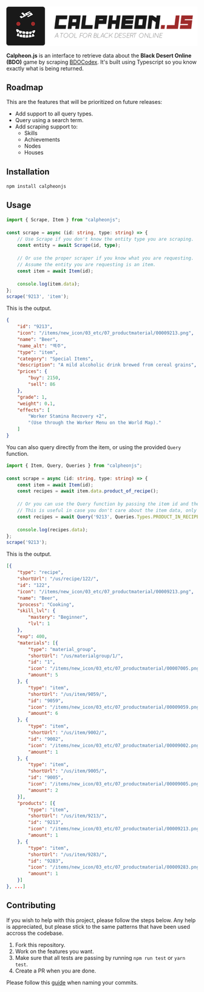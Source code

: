 <p align="center">
    <img src="docs/images/calpheonjs.png">
</p>

**Calpheon.js** is an interface to retrieve data about the **Black Desert Online (BDO)** game by scraping [BDOCodex](https://bdocodex.com/us/). It's built using Typescript so you know exactly what is being returned.

## Roadmap

This are the features that will be prioritized on future releases:
* Add support to all query types.
* Query using a search term.
* Add scraping support to:
    * Skills
    * Achievements
    * Nodes
    * Houses

## Installation
```
npm install calpheonjs
```

## Usage

```ts
import { Scrape, Item } from "calpheonjs";

const scrape = async (id: string, type: string) => {
    // Use Scrape if you don't know the entity type you are scraping.
    const entity = await Scrape(id, type);

    // Or use the proper scraper if you know what you are requesting.
    // Assume the entity you are requesting is an item.
    const item = await Item(id);

    console.log(item.data);
};
scrape('9213', 'item');
```

This is the output.
```json
{
    "id": "9213",
    "icon": "/items/new_icon/03_etc/07_productmaterial/00009213.png",
    "name": "Beer",
    "name_alt": "맥주",
    "type": "item",
    "category": "Special Items",
    "description": "A mild alcoholic drink brewed from cereal grains",
    "prices": {
        "buy": 2150,
        "sell": 86
    },
    "grade": 1,
    "weight": 0.1,
    "effects": [
        "Worker Stamina Recovery +2",
        "(Use through the Worker Menu on the World Map)."
    ]
}
```

You can also query directly from the item, or using the provided `Query` function.

```ts
import { Item, Query, Queries } from "calpheonjs";

const scrape = async (id: string, type: string) => {
    const item = await Item(id);
    const recipes = await item.data.product_of_recipe();

    // Or you can use the Query function by passing the item id and the query type.
    // This is useful in case you don't care about the item data, only about the query results.
    const recipes = await Query('9213', Queries.Types.PRODUCT_IN_RECIPE);

    console.log(recipes.data);
};
scrape('9213');
```

This is the output.
```json
[{
    "type": "recipe",
    "shortUrl": "/us/recipe/122/",
    "id": "122",
    "icon": "/items/new_icon/03_etc/07_productmaterial/00009213.png",
    "name": "Beer",
    "process": "Cooking",
    "skill_lvl": {
        "mastery": "Beginner",
        "lvl": 1
    },
    "exp": 400,
    "materials": [{
        "type": "material_group",
        "shortUrl": "/us/materialgroup/1/",
        "id": "1",
        "icon": "/items/new_icon/03_etc/07_productmaterial/00007005.png",
        "amount": 5
    }, {
        "type": "item",
        "shortUrl": "/us/item/9059/",
        "id": "9059",
        "icon": "/items/new_icon/03_etc/07_productmaterial/00009059.png",
        "amount": 6
    }, {
        "type": "item",
        "shortUrl": "/us/item/9002/",
        "id": "9002",
        "icon": "/items/new_icon/03_etc/07_productmaterial/00009002.png",
        "amount": 1
    }, {
        "type": "item",
        "shortUrl": "/us/item/9005/",
        "id": "9005",
        "icon": "/items/new_icon/03_etc/07_productmaterial/00009005.png",
        "amount": 2
    }],
    "products": [{
        "type": "item",
        "shortUrl": "/us/item/9213/",
        "id": "9213",
        "icon": "/items/new_icon/03_etc/07_productmaterial/00009213.png",
        "amount": 1
    }, {
        "type": "item",
        "shortUrl": "/us/item/9283/",
        "id": "9283",
        "icon": "/items/new_icon/03_etc/07_productmaterial/00009283.png",
        "amount": 1
    }]
}, ...]
```

## Contributing

If you wish to help with this project, please follow the steps below. Any help is appreciated, but please stick to the same patterns that have been used accross the codebase.

1) Fork this repository.
2) Work on the features you want.
3) Make sure that all tests are passing by running `npm run test` or `yarn test`.
4) Create a PR when you are done.

Please follow this [guide](https://github.com/conventional-changelog/commitlint/#what-is-commitlint) when naming your commits.
